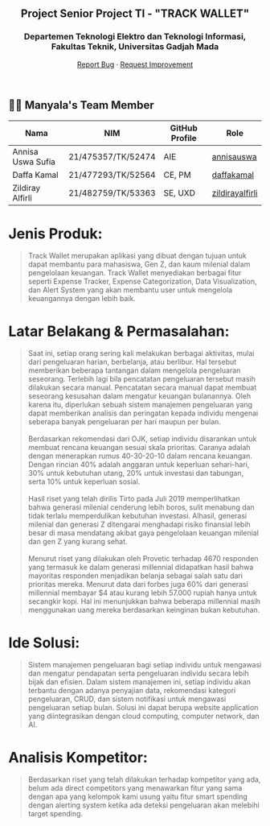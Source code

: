 <br/>
<div align="center">
  <h2 align="center">Project Senior Project TI - "TRACK WALLET"</h2>
  <h3>Departemen Teknologi Elektro dan Teknologi Informasi, Fakultas 
Teknik, Universitas Gadjah Mada</h3>
  <p align="center">
    <a href="https://github.com/annisauswa/track-wallet/issues">Report Bug</a>
    ·
    <a href="https://github.com/annisauswa/track-wallet/issues">Request Improvement</a>
  </p>
</div>
<br />

## 👨‍💻 Manyala's Team Member
| Nama | NIM | GitHub Profile | Role |
| --- | --- | --- | --- |
| Annisa Uswa Sufia | 21/475357/TK/52474 | AIE | [annisauswa](https://github.com/annisauswa) |
| Daffa Kamal | 21/477293/TK/52564 | CE, PM | [daffakamal](https://github.com/daffakamal) |
| Zildiray Alfirli | 21/482759/TK/53363 | SE, UXD | [zildirayalfirli](https://github.com/zildirayalfirli) |

# Jenis Produk:
> Track Wallet merupakan aplikasi yang dibuat dengan tujuan untuk dapat membantu para mahasiswa, Gen Z, dan kaum milenial dalam pengelolaan keuangan. Track Wallet menyediakan berbagai fitur seperti Expense Tracker, Expense Categorization, Data Visualization, dan Alert System yang akan membantu user untuk mengelola keuangannya dengan lebih baik.

# Latar Belakang & Permasalahan:
> Saat ini, setiap orang sering kali melakukan berbagai aktivitas, mulai dari pengeluaran harian, berbelanja, atau berlibur. Hal tersebut memberikan beberapa tantangan dalam mengelola pengeluaran seseorang. Terlebih lagi bila pencatatan pengeluaran tersebut masih dilakukan secara manual. Pencatatan secara manual dapat membuat seseorang kesusahan dalam mengatur keuangan bulanannya. Oleh karena itu, diperlukan sebuah sistem manajemen pengeluaran yang dapat memberikan analisis dan peringatan kepada individu mengenai seberapa banyak pengeluaran per hari maupun per bulan.<br/><br/>
> Berdasarkan rekomendasi dari OJK, setiap individu disarankan untuk membuat rencana keuangan sesuai skala prioritas. Caranya adalah dengan menerapkan rumus 40-30-20-10 dalam rencana keuangan. Dengan rincian 40% adalah anggaran untuk keperluan sehari-hari, 30% untuk kebutuhan utang, 20% untuk investasi dan tabungan, serta 10% untuk keperluan sosial.<br/><br/>
> Hasil riset yang telah dirilis Tirto pada Juli 2019 memperlihatkan bahwa generasi milenial cenderung lebih boros, sulit menabung dan tidak terlalu memperdulikan kebutuhan investasi. Alhasil, generasi milenial dan generasi Z ditengarai menghadapi risiko finansial lebih besar di masa mendatang akibat gaya pengelolaan keuangan milenial dan gen Z yang kurang sehat.<br/><br/>
> Menurut riset yang dilakukan oleh Provetic terhadap 4670 responden yang termasuk ke dalam generasi millennial didapatkan hasil bahwa mayoritas responden menjadikan belanja sebagai salah satu dari prioritas mereka. Menurut data dari forbes juga 60% dari generasi millennial membayar $4 atau kurang lebih 57.000 rupiah hanya untuk secangkir kopi. Hal ini menunjukkan bahwa beberapa millennial masih menggunakan uang mereka berdasarkan keinginan bukan kebutuhan.


# Ide Solusi:
> Sistem manajemen pengeluaran bagi setiap individu untuk mengawasi dan mengatur pendapatan serta pengeluaran individu secara lebih bijak dan efisien. Dalam sistem manajemen ini, setiap individu akan terbantu dengan adanya penyajian data, rekomendasi kategori pengeluaran, CRUD, dan sistem notifikasi untuk mengawasi pengeluaran setiap bulan. Solusi ini dapat berupa website application yang diintegrasikan dengan cloud computing, computer network, dan AI.

# Analisis Kompetitor:
> Berdasarkan riset yang telah dilakukan terhadap kompetitor yang ada, belum ada direct competitors yang menawarkan fitur yang sama dengan apa yang kelompok kami usung yaitu fitur smart spending dengan alerting system ketika ada deteksi pengeluaran akan melebihi target spending.
